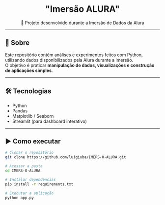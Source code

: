 <h1 align="center">"Imersão ALURA"</h1>

<p align="center">🚀 Projeto desenvolvido durante a Imersão de Dados da Alura</p>

---

## 📌 Sobre
Este repositório contém análises e experimentos feitos com Python, utilizando dados disponibilizados pela Alura durante a imersão.  
O objetivo é praticar **manipulação de dados, visualizações e construção de aplicações simples**.

---

## 🛠️ Tecnologias
- Python  
- Pandas  
- Matplotlib / Seaborn  
- Streamlit (para dashboard interativo)  

---

## ▶️ Como executar
```bash
# Clonar o repositório
git clone https://github.com/luigiuba/IMERS-O-ALURA.git

# Acessar a pasta
cd IMERS-O-ALURA

# Instalar dependências
pip install -r requirements.txt

# Executar a aplicação
python app.py
